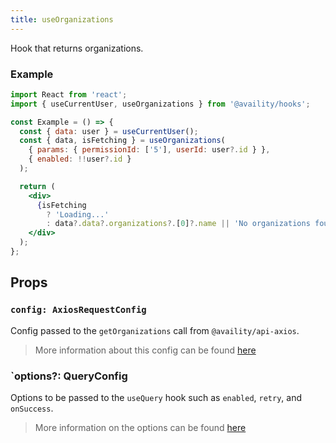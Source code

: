 ```yaml
---
title: useOrganizations
---
```


Hook that returns organizations.

### Example

```jsx
import React from 'react';
import { useCurrentUser, useOrganizations } from '@availity/hooks';

const Example = () => {
  const { data: user } = useCurrentUser();
  const { data, isFetching } = useOrganizations(
    { params: { permissionId: ['5'], userId: user?.id } },
    { enabled: !!user?.id }
  );

  return (
    <div>
      {isFetching
        ? 'Loading...'
        : data?.data?.organizations?.[0]?.name || 'No organizations found'}
    </div>
  );
};
```

## Props

### `config: AxiosRequestConfig`

Config passed to the `getOrganizations` call from `@availity/api-axios`.

> More information about this config can be found [here](https://availity.github.io/sdk-js/api/getting-started/#config-1)

### `options?: QueryConfig

Options to be passed to the `useQuery` hook such as `enabled`, `retry`, and `onSuccess`.

> More information on the options can be found [here](https://react-query.tanstack.com/docs/api/#usequery)
